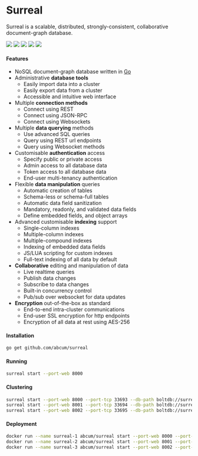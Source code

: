 # Surreal

Surreal is a scalable, distributed, strongly-consistent, collaborative document-graph database.

[![](https://img.shields.io/circleci/token/adb5ca379a334a4011fa894275c312fe35833d6d/project/abcum/surreal/master.svg?style=flat-square)](https://circleci.com/gh/abcum/surreal) [![](https://img.shields.io/badge/status-alpha-ff00bb.svg?style=flat-square)](https://github.com/abcum/surreal) [![](https://img.shields.io/badge/godoc-reference-blue.svg?style=flat-square)](https://godoc.org/github.com/abcum/surreal) [![](https://goreportcard.com/badge/github.com/abcum/surreal?style=flat-square)](https://goreportcard.com/report/github.com/abcum/surreal) [![](https://img.shields.io/badge/license-Apache_License_2.0-00bfff.svg?style=flat-square)](https://github.com/abcum/surreal) 

#### Features

- NoSQL document-graph database written in [Go](http://golang.org)
- Administrative **database tools**
	- Easily import data into a cluster
	- Easily export data from a cluster
	- Accessible and intuitive web interface
- Multiple **connection methods**
	- Connect using REST
	- Connect using JSON-RPC
	- Connect using Websockets
- Multiple **data querying** methods
	- Use advanced SQL queries
	- Query using REST url endpoints
	- Query using Websocket methods
- Customisable **authentication** access
	- Specify public or private access
	- Admin access to all database data
	- Token access to all database data
	- End-user multi-tenancy authentication
- Flexible **data manipulation** queries
	- Automatic creation of tables
	- Schema-less or schema-full tables
	- Automatic data field sanitization
	- Mandatory, readonly, and validated data fields
	- Define embedded fields, and object arrays
- Advanced customisable **indexing** support
	- Single-column indexes
    - Multiple-column indexes
    - Multiple-compound indexes
	- Indexing of embedded data fields
	- JS/LUA scripting for custom indexes
	- Full-text indexing of all data by default
- **Collaborative** editing and manipulation of data
	- Live realtime queries
	- Publish data changes
	- Subscribe to data changes
	- Built-in concurrency control
	- Pub/sub over websocket for data updates
- **Encryption** out-of-the-box as standard
	- End-to-end intra-cluster communications
	- End-user SSL encryption for http endpoints
	- Encryption of all data at rest using AES-256

#### Installation

```bash
go get github.com/abcum/surreal
```

#### Running

```bash
surreal start --port-web 8000
```

#### Clustering

```bash
surreal start --port-web 8000 --port-tcp 33693 --db-path boltdb://surreal-1.db --join localhost:33693 --log-level debug
surreal start --port-web 8001 --port-tcp 33694 --db-path boltdb://surreal-2.db --join localhost:33693 --log-level debug
surreal start --port-web 8002 --port-tcp 33695 --db-path boltdb://surreal-3.db --join localhost:33693 --log-level debug
```

#### Deployment

```bash
docker run --name surreal-1 abcum/surreal start --port-web 8000 --port-tcp 33693 --join localhost:33693 --log-level debug
docker run --name surreal-2 abcum/surreal start --port-web 8001 --port-tcp 33694 --join localhost:33693 --log-level debug
docker run --name surreal-3 abcum/surreal start --port-web 8002 --port-tcp 33695 --join localhost:33693 --log-level debug
```
